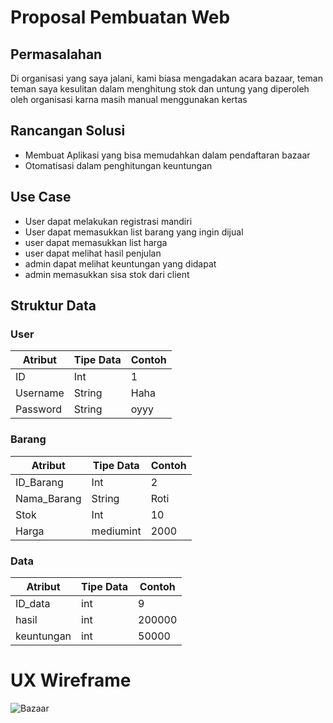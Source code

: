 # Proposal Pembuatan Web

## Permasalahan
Di organisasi yang saya jalani, kami biasa mengadakan acara bazaar, teman teman saya kesulitan dalam menghitung stok dan untung yang diperoleh oleh organisasi karna masih manual menggunakan kertas

## Rancangan Solusi
- Membuat Aplikasi yang bisa memudahkan dalam pendaftaran bazaar 
- Otomatisasi dalam penghitungan keuntungan

## Use Case
- User dapat melakukan registrasi mandiri
- User dapat memasukkan list barang yang ingin dijual
- user dapat memasukkan list harga
- user dapat melihat hasil penjulan
- admin dapat melihat keuntungan yang didapat
- admin memasukkan sisa stok dari client

## Struktur Data

### User
Atribut|Tipe Data|Contoh
---|---|---
ID|Int|1
Username|String|Haha
Password|String|oyyy

### Barang
Atribut|Tipe Data|Contoh
---|---|---
ID_Barang|Int|2
Nama_Barang|String|Roti
Stok|Int|10
Harga|mediumint|2000

### Data
Atribut|Tipe Data|Contoh
---|---|---
ID_data|int|9
hasil|int|200000
keuntungan|int|50000

# UX Wireframe
![Bazaar](https://user-images.githubusercontent.com/63436760/189561811-b1b4f3f0-2b49-4242-9ef9-8dae5759a315.jpg)




